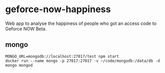# geforce-now-happiness
Web app to analyse the happiness of people who got an access code to Geforce NOW Beta.


## mongo
```
MONGO_URL=mongodb://localhost:27017/test npm start
docker run --name mongo -p 27017:27017 -v ~/code/mongodb:/data/db -d mongo mongod
```